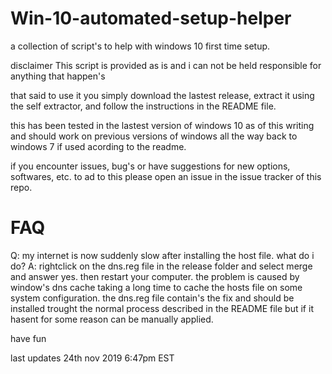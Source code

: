 # Win-10-automated-setup-helper
a collection of script's to help with windows 10 first time setup.

disclaimer
This script is provided as is and i can not be held responsible for anything that happen's

that said to use it you simply download the lastest release, extract it using  the self extractor, and follow the instructions in the README file. 

this has been tested in the lastest version of windows 10 as of this writing and should work on previous versions of windows all the way back to windows 7 if used acording to the readme.

if you encounter issues, bug's or have suggestions for new options, softwares, etc. to ad to this please open an issue in the issue tracker of this repo.


# FAQ
Q: my internet is now suddenly slow after installing the host file. what do i do?
A: rightclick on the dns.reg file in the release folder and select merge and answer yes. then restart your computer. the problem is caused by window's dns cache taking a long time to cache the hosts file on some system configuration. the dns.reg file contain's the fix and should be installed trought the normal process described in the README file but if it hasent for some reason can be manually applied.

have fun

last updates 24th nov 2019 6:47pm EST
